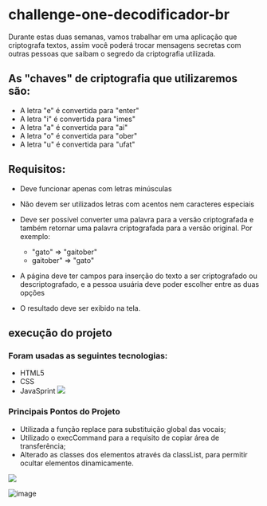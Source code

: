 # challenge-one-decodificador-br

Durante estas duas semanas, vamos trabalhar em uma aplicação que criptografa textos, assim você poderá trocar mensagens secretas com outras pessoas que saibam o segredo da criptografia utilizada.

## As "chaves" de criptografia que utilizaremos são:
* A letra "e" é convertida para "enter"
* A letra "i" é convertida para "imes"
* A letra "a" é convertida para "ai"
* A letra "o" é convertida para "ober"
* A letra "u" é convertida para "ufat"

## Requisitos:

* Deve funcionar apenas com letras minúsculas

* Não devem ser utilizados letras com acentos nem caracteres especiais

* Deve ser possível converter uma palavra para a versão criptografada e também retornar uma palavra criptografada para a versão original.  Por exemplo:
    * "gato" => "gaitober"
    * gaitober" => "gato"

* A página deve ter campos para inserção do texto a ser criptografado ou descriptografado, e a pessoa usuária deve poder escolher entre as duas opções

* O resultado deve ser exibido na tela.



## execução do projeto
### Foram usadas as seguintes tecnologias:
* HTML5
* CSS
* JavaSprint
![](about/1.png)
### Principais Pontos do Projeto
* Utilizada a função replace para substituição global das vocais;
* Utilizado o execCommand para a requisito de copiar área de transferência;
* Alterado as classes dos elementos através da classList, para permitir ocultar elementos dinamicamente. 

![](about/2.png)

![image](https://user-images.githubusercontent.com/40498445/233819664-182c9231-c9b4-4ca4-9104-5c5bd4e4e0c9.png)